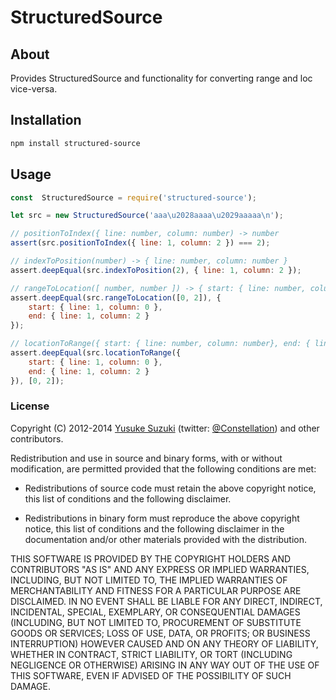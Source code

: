 StructuredSource
==============


## About

Provides StructuredSource and functionality for converting range and loc vice-versa.

## Installation

```sh
npm install structured-source
```


## Usage

```js
const  StructuredSource = require('structured-source');

let src = new StructuredSource('aaa\u2028aaaa\u2029aaaaa\n');

// positionToIndex({ line: number, column: number) -> number
assert(src.positionToIndex({ line: 1, column: 2 }) === 2);

// indexToPosition(number) -> { line: number, column: number }
assert.deepEqual(src.indexToPosition(2), { line: 1, column: 2 });

// rangeToLocation([ number, number ]) -> { start: { line: number, column: number}, end: { line: number, column: number } }
assert.deepEqual(src.rangeToLocation([0, 2]), {
    start: { line: 1, column: 0 },
    end: { line: 1, column: 2 }
});

// locationToRange({ start: { line: number, column: number}, end: { line: number, column: number } }) -> [ number, number ]
assert.deepEqual(src.locationToRange({
    start: { line: 1, column: 0 },
    end: { line: 1, column: 2 }
}), [0, 2]);
```

### License

Copyright (C) 2012-2014 [Yusuke Suzuki](http://github.com/Constellation)
 (twitter: [@Constellation](http://twitter.com/Constellation)) and other contributors.

Redistribution and use in source and binary forms, with or without
modification, are permitted provided that the following conditions are met:

  * Redistributions of source code must retain the above copyright
    notice, this list of conditions and the following disclaimer.

  * Redistributions in binary form must reproduce the above copyright
    notice, this list of conditions and the following disclaimer in the
    documentation and/or other materials provided with the distribution.

THIS SOFTWARE IS PROVIDED BY THE COPYRIGHT HOLDERS AND CONTRIBUTORS "AS IS"
AND ANY EXPRESS OR IMPLIED WARRANTIES, INCLUDING, BUT NOT LIMITED TO, THE
IMPLIED WARRANTIES OF MERCHANTABILITY AND FITNESS FOR A PARTICULAR PURPOSE
ARE DISCLAIMED. IN NO EVENT SHALL <COPYRIGHT HOLDER> BE LIABLE FOR ANY
DIRECT, INDIRECT, INCIDENTAL, SPECIAL, EXEMPLARY, OR CONSEQUENTIAL DAMAGES
(INCLUDING, BUT NOT LIMITED TO, PROCUREMENT OF SUBSTITUTE GOODS OR SERVICES;
LOSS OF USE, DATA, OR PROFITS; OR BUSINESS INTERRUPTION) HOWEVER CAUSED AND
ON ANY THEORY OF LIABILITY, WHETHER IN CONTRACT, STRICT LIABILITY, OR TORT
(INCLUDING NEGLIGENCE OR OTHERWISE) ARISING IN ANY WAY OUT OF THE USE OF
THIS SOFTWARE, EVEN IF ADVISED OF THE POSSIBILITY OF SUCH DAMAGE.
